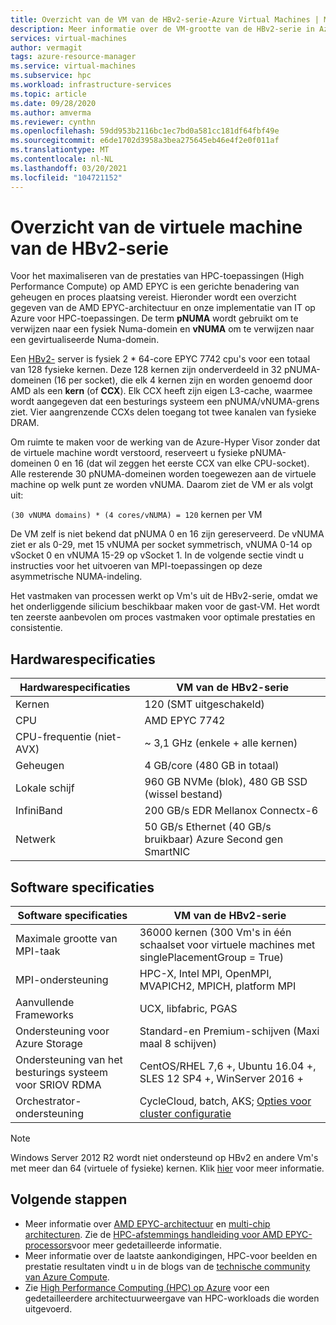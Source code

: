 ```yaml
---
title: Overzicht van de VM van de HBv2-serie-Azure Virtual Machines | Microsoft Docs
description: Meer informatie over de VM-grootte van de HBv2-serie in Azure.
services: virtual-machines
author: vermagit
tags: azure-resource-manager
ms.service: virtual-machines
ms.subservice: hpc
ms.workload: infrastructure-services
ms.topic: article
ms.date: 09/28/2020
ms.author: amverma
ms.reviewer: cynthn
ms.openlocfilehash: 59dd953b2116bc1ec7bd0a581cc181df64fbf49e
ms.sourcegitcommit: e6de1702d3958a3bea275645eb46e4f2e0f011af
ms.translationtype: MT
ms.contentlocale: nl-NL
ms.lasthandoff: 03/20/2021
ms.locfileid: "104721152"
---
```

# <a name="hbv2-series-virtual-machine-overview"></a>Overzicht van de virtuele machine van de HBv2-serie 

 
Voor het maximaliseren van de prestaties van HPC-toepassingen (High Performance Compute) op AMD EPYC is een gerichte benadering van geheugen en proces plaatsing vereist. Hieronder wordt een overzicht gegeven van de AMD EPYC-architectuur en onze implementatie van IT op Azure voor HPC-toepassingen. De term **pNUMA** wordt gebruikt om te verwijzen naar een fysiek Numa-domein en **vNUMA** om te verwijzen naar een gevirtualiseerde Numa-domein. 

Een [HBv2-](../../hbv2-series.md) server is fysiek 2 * 64-core EPYC 7742 cpu's voor een totaal van 128 fysieke kernen. Deze 128 kernen zijn onderverdeeld in 32 pNUMA-domeinen (16 per socket), die elk 4 kernen zijn en worden genoemd door AMD als een **kern** (of **CCX**). Elk CCX heeft zijn eigen L3-cache, waarmee wordt aangegeven dat een besturings systeem een pNUMA/vNUMA-grens ziet. Vier aangrenzende CCXs delen toegang tot twee kanalen van fysieke DRAM. 

Om ruimte te maken voor de werking van de Azure-Hyper Visor zonder dat de virtuele machine wordt verstoord, reserveert u fysieke pNUMA-domeinen 0 en 16 (dat wil zeggen het eerste CCX van elke CPU-socket). Alle resterende 30 pNUMA-domeinen worden toegewezen aan de virtuele machine op welk punt ze worden vNUMA. Daarom ziet de VM er als volgt uit:

`(30 vNUMA domains) * (4 cores/vNUMA) = 120` kernen per VM 

De VM zelf is niet bekend dat pNUMA 0 en 16 zijn gereserveerd. De vNUMA ziet er als 0-29, met 15 vNUMA per socket symmetrisch, vNUMA 0-14 op vSocket 0 en vNUMA 15-29 op vSocket 1. In de volgende sectie vindt u instructies voor het uitvoeren van MPI-toepassingen op deze asymmetrische NUMA-indeling. 

Het vastmaken van processen werkt op Vm's uit de HBv2-serie, omdat we het onderliggende silicium beschikbaar maken voor de gast-VM. Het wordt ten zeerste aanbevolen om proces vastmaken voor optimale prestaties en consistentie. 


## <a name="hardware-specifications"></a>Hardwarespecificaties 

| Hardwarespecificaties          | VM van de HBv2-serie                   | 
|----------------------------------|----------------------------------|
| Kernen                            | 120 (SMT uitgeschakeld)               | 
| CPU                              | AMD EPYC 7742                    | 
| CPU-frequentie (niet-AVX)          | ~ 3,1 GHz (enkele + alle kernen)    | 
| Geheugen                           | 4 GB/core (480 GB in totaal)         | 
| Lokale schijf                       | 960 GB NVMe (blok), 480 GB SSD (wissel bestand) | 
| InfiniBand                       | 200 GB/s EDR Mellanox Connectx-6 | 
| Netwerk                          | 50 GB/s Ethernet (40 GB/s bruikbaar) Azure Second gen SmartNIC | 


## <a name="software-specifications"></a>Software specificaties 

| Software specificaties     | VM van de HBv2-serie                                            | 
|-----------------------------|-----------------------------------------------------------|
| Maximale grootte van MPI-taak            | 36000 kernen (300 Vm's in één schaalset voor virtuele machines met singlePlacementGroup = True) |
| MPI-ondersteuning                 | HPC-X, Intel MPI, OpenMPI, MVAPICH2, MPICH, platform MPI  |
| Aanvullende Frameworks       | UCX, libfabric, PGAS |
| Ondersteuning voor Azure Storage       | Standard-en Premium-schijven (Maxi maal 8 schijven) |
| Ondersteuning van het besturings systeem voor SRIOV RDMA   | CentOS/RHEL 7,6 +, Ubuntu 16.04 +, SLES 12 SP4 +, WinServer 2016 +  |
| Orchestrator-ondersteuning        | CycleCloud, batch, AKS; [Opties voor cluster configuratie](../../sizes-hpc.md#cluster-configuration-options)  |

> [!NOTE] 
> Windows Server 2012 R2 wordt niet ondersteund op HBv2 en andere Vm's met meer dan 64 (virtuele of fysieke) kernen. Klik [hier](https://docs.microsoft.com/windows-server/virtualization/hyper-v/supported-windows-guest-operating-systems-for-hyper-v-on-windows) voor meer informatie.

## <a name="next-steps"></a>Volgende stappen

- Meer informatie over [AMD EPYC-architectuur](https://bit.ly/2Epv3kC) en [multi-chip architecturen](https://bit.ly/2GpQIMb). Zie de [HPC-afstemmings handleiding voor AMD EPYC-processors](https://bit.ly/2T3AWZ9)voor meer gedetailleerde informatie.
- Meer informatie over de laatste aankondigingen, HPC-voor beelden en prestatie resultaten vindt u in de blogs van de [technische community van Azure Compute](https://techcommunity.microsoft.com/t5/azure-compute/bg-p/AzureCompute).
- Zie [High Performance Computing (HPC) op Azure](/azure/architecture/topics/high-performance-computing/) voor een gedetailleerdere architectuurweergave van HPC-workloads die worden uitgevoerd.